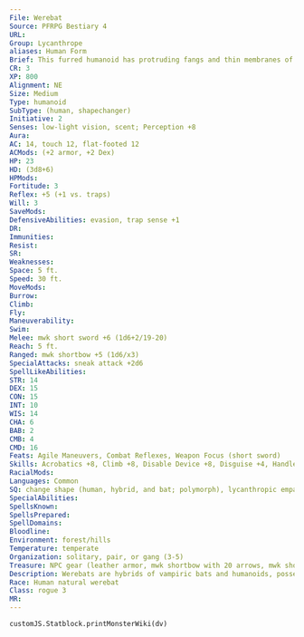 ```yaml
---
File: Werebat
Source: PFRPG Bestiary 4
URL: 
Group: Lycanthrope
aliases: Human Form
Brief: This furred humanoid has protruding fangs and thin membranes of tissue connecting its arms to its sides.
CR: 3
XP: 800
Alignment: NE
Size: Medium
Type: humanoid
SubType: (human, shapechanger)
Initiative: 2
Senses: low-light vision, scent; Perception +8
Aura: 
AC: 14, touch 12, flat-footed 12
ACMods: (+2 armor, +2 Dex)
HP: 23
HD: (3d8+6)
HPMods: 
Fortitude: 3
Reflex: +5 (+1 vs. traps)
Will: 3
SaveMods: 
DefensiveAbilities: evasion, trap sense +1
DR: 
Immunities: 
Resist: 
SR: 
Weaknesses: 
Space: 5 ft.
Speed: 30 ft.
MoveMods: 
Burrow: 
Climb: 
Fly: 
Maneuverability: 
Swim: 
Melee: mwk short sword +6 (1d6+2/19-20)
Reach: 5 ft.
Ranged: mwk shortbow +5 (1d6/x3)
SpecialAttacks: sneak attack +2d6
SpellLikeAbilities: 
STR: 14
DEX: 15
CON: 15
INT: 10
WIS: 14
CHA: 6
BAB: 2
CMB: 4
CMD: 16
Feats: Agile Maneuvers, Combat Reflexes, Weapon Focus (short sword)
Skills: Acrobatics +8, Climb +8, Disable Device +8, Disguise +4, Handle Animal +1, Intimidate +4, Perception +8, Sense Motive +8, Sleight of Hand +8, Stealth +8
RacialMods: 
Languages: Common
SQ: change shape (human, hybrid, and bat; polymorph), lycanthropic empathy (bats and dire bats), rogue talents (ledge walker), trapfinding +1
SpecialAbilities: 
SpellsKnown: 
SpellsPrepared: 
SpellDomains: 
Bloodline: 
Environment: forest/hills
Temperature: temperate
Organization: solitary, pair, or gang (3-5)
Treasure: NPC gear (leather armor, mwk shortbow with 20 arrows, mwk short sword, other treasure)
Description: Werebats are hybrids of vampiric bats and humanoids, possessed of a ravenous bloodlust. As opposed to vampires, with which werebats are often confused, these lycanthropes are often more savage and less calculating than the shapeshifting undead. As though to prove a point, some werebats go out of their way to take down powerful vampire lords and commandeer the vampires' positions- though many also become slaves to such undead after underestimating their prowess. Natural werebats typically look like normal members of their humanoid parent race, though they often have dark hair, lithe frames, severe features, and slightly pointed ears. They typically stand taller than normal for their race, but weigh significantly less.
Race: Human natural werebat
Class: rogue 3
MR: 
---
```

```dataviewjs
customJS.Statblock.printMonsterWiki(dv)
```
